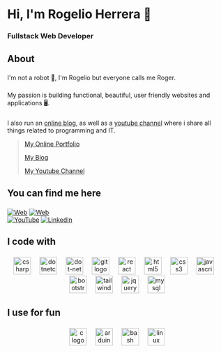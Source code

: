 <h1 align="left">Hi, I'm Rogelio Herrera 👋</h1>

###

<h3 align="left">Fullstack Web Developer</h3>

###

<h2 align="left">About</h2>

###

<p align="left">I'm not a robot 🤖, I'm Rogelio but everyone calls me Roger.</p>

###

<p align="left">My passion is building functional, beautiful, user friendly websites and applications 🖥️.</p>

###

<p align="left">I also run an <a href="https://rogercodes.blog" target="_blank">online blog</a>, as well as a <a href="https://youtube.com/@rogercodes" target="_blank">youtube channel</a> where i share all things related to programming and IT.</p>

> [My Online Portfolio](https://rogercodes.blog/)
> 
> [My Blog](https://rogercodes.blog/)
>
> [My Youtube Channel](https://youtube.com/@rogercodes)

###

<h2 align="left">You can find me here</h2>

###
[![Web](https://img.shields.io/badge/Web-RogerCodes.Blog-14a1f0?style=for-the-badge&logo=dev.to&logoColor=white&labelColor=101010)](https://rogercodes.blog)
[![Web](https://img.shields.io/badge/Web-RogelioHerrera.Dev-14a1f0?style=for-the-badge&logo=dev.to&logoColor=white&labelColor=101010)](https://rogelioherrera.dev)
</br>
[![YouTube](https://img.shields.io/badge/YouTube-Roger_Codes-FF0000?style=for-the-badge&logo=youtube&logoColor=white&labelColor=101010)](https://youtube.com/@rogercodes)
[![LinkedIn](https://img.shields.io/badge/LinkedIn-Rogelio_Herrera?style=for-the-badge&logo=linkedin&logoColor=white&labelColor=101010)](https://www.linkedin.com/in/rogelio-herrera-dev)
</br>


###

<h2 align="left">I code with</h2>

###

<div align="center">
  <img src="https://cdn.jsdelivr.net/gh/devicons/devicon/icons/csharp/csharp-original.svg" height="40" alt="csharp logo"  />
  <img width="12" />
  <img src="https://cdn.jsdelivr.net/gh/devicons/devicon/icons/dotnetcore/dotnetcore-original.svg" height="40" alt="dotnetcore logo"  />
  <img width="12" />
  <img src="https://cdn.jsdelivr.net/gh/devicons/devicon/icons/dot-net/dot-net-original.svg" height="40" alt="dot-net logo"  />
  <img width="12" />
  <img src="https://cdn.jsdelivr.net/gh/devicons/devicon/icons/git/git-original.svg" height="40" alt="git logo"  />
  <img width="12" />
  <img src="https://cdn.jsdelivr.net/gh/devicons/devicon/icons/react/react-original.svg" height="40" alt="react logo"  />
  <img width="12" />
  <img src="https://cdn.jsdelivr.net/gh/devicons/devicon/icons/html5/html5-original.svg" height="40" alt="html5 logo"  />
  <img width="12" />
  <img src="https://cdn.jsdelivr.net/gh/devicons/devicon/icons/css3/css3-original.svg" height="40" alt="css3 logo"  />
  <img width="12" />
  <img src="https://cdn.jsdelivr.net/gh/devicons/devicon/icons/javascript/javascript-original.svg" height="40" alt="javascript logo"  />
  <img width="12" />
  <img src="https://cdn.jsdelivr.net/gh/devicons/devicon/icons/bootstrap/bootstrap-original.svg" height="40" alt="bootstrap logo"  />
  <img width="12" />
  <img src="https://cdn.jsdelivr.net/gh/devicons/devicon/icons/tailwindcss/tailwindcss-original-wordmark.svg" height="40" alt="tailwindcss logo"  />
  <img width="12" />
  <img src="https://cdn.jsdelivr.net/gh/devicons/devicon/icons/jquery/jquery-original.svg" height="40" alt="jquery logo"  />
  <img width="12" />
  <img src="https://cdn.jsdelivr.net/gh/devicons/devicon/icons/mysql/mysql-original.svg" height="40" alt="mysql logo"  />
</div>

###

<h2 align="left">I use for fun</h2>

###

<div align="center">
  <img src="https://cdn.jsdelivr.net/gh/devicons/devicon/icons/c/c-original.svg" height="40" alt="c logo"  />
  <img width="12" />
  <img src="https://cdn.jsdelivr.net/gh/devicons/devicon/icons/arduino/arduino-original.svg" height="40" alt="arduino logo"  />
  <img width="12" />
  <img src="https://cdn.jsdelivr.net/gh/devicons/devicon/icons/bash/bash-original.svg" height="40" alt="bash logo"  />
  <img width="12" />
  <img src="https://cdn.jsdelivr.net/gh/devicons/devicon/icons/linux/linux-original.svg" height="40" alt="linux logo"  />
</div>

###
